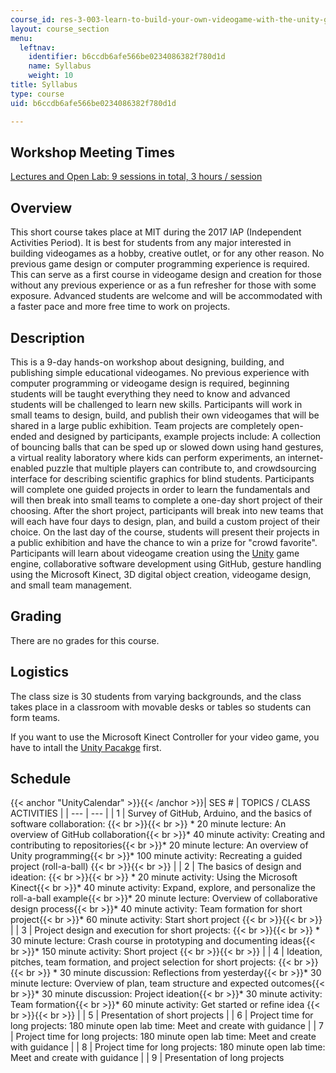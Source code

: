 ```yaml
---
course_id: res-3-003-learn-to-build-your-own-videogame-with-the-unity-game-engine-and-microsoft-kinect-january-iap-2017
layout: course_section
menu:
  leftnav:
    identifier: b6ccdb6afe566be0234086382f780d1d
    name: Syllabus
    weight: 10
title: Syllabus
type: course
uid: b6ccdb6afe566be0234086382f780d1d

---
```


Workshop Meeting Times
----------------------

[Lectures and Open Lab: 9 sessions in total, 3 hours / session](#UnityCalendar)

Overview
--------

This short course takes place at MIT during the 2017 IAP (Independent Activities Period). It is best for students from any major interested in building videogames as a hobby, creative outlet, or for any other reason. No previous game design or computer programming experience is required. This can serve as a first course in videogame design and creation for those without any previous experience or as a fun refresher for those with some exposure. Advanced students are welcome and will be accommodated with a faster pace and more free time to work on projects.

Description
-----------

This is a 9-day hands-on workshop about designing, building, and publishing simple educational videogames. No previous experience with computer programming or videogame design is required, beginning students will be taught everything they need to know and advanced students will be challenged to learn new skills. Participants will work in small teams to design, build, and publish their own videogames that will be shared in a large public exhibition. Team projects are completely open-ended and designed by participants, example projects include: A collection of bouncing balls that can be sped up or slowed down using hand gestures, a virtual reality laboratory where kids can perform experiments, an internet-enabled puzzle that multiple players can contribute to, and crowdsourcing interface for describing scientific graphics for blind students. Participants will complete one guided projects in order to learn the fundamentals and will then break into small teams to complete a one-day short project of their choosing. After the short project, participants will break into new teams that will each have four days to design, plan, and build a custom project of their choice. On the last day of the course, students will present their projects in a public exhibition and have the chance to win a prize for "crowd favorite". Participants will learn about videogame creation using the [Unity](https://unity.com/) game engine, collaborative software development using GitHub, gesture handling using the Microsoft Kinect, 3D digital object creation, videogame design, and small team management.

Grading
-------

There are no grades for this course.

Logistics
---------

The class size is 30 students from varying backgrounds, and the class takes place in a classroom with movable desks or tables so students can form teams.

If you want to use the Microsoft Kinect Controller for your video game, you have to intall the [Unity Pacakge](/coursemedia/res-3-003-learn-to-build-your-own-videogame-with-the-unity-game-engine-and-microsoft-kinect-january-iap-2017/175115d1de824446dafde4d43f08416a_SimpleKinect_1.1.unitypackage) first.

Schedule
--------

{{< anchor "UnityCalendar" >}}{{< /anchor >}}| SES # | TOPICS / CLASS ACTIVITIES |
| --- | --- |
| 1 | Survey of GitHub, Arduino, and the basics of software collaboration: {{< br >}}{{< br >}} *   20 minute lecture: An overview of GitHub collaboration{{< br >}}*   40 minute activity: Creating and contributing to repositories{{< br >}}*   20 minute lecture: An overview of Unity programming{{< br >}}*   100 minute activity: Recreating a guided project (roll-a-ball) {{< br >}}{{< br >}}  |
| 2 | The basics of design and ideation: {{< br >}}{{< br >}} *   20 minute activity: Using the Microsoft Kinect{{< br >}}*   40 minute activity: Expand, explore, and personalize the roll-a-ball example{{< br >}}*   20 minute lecture: Overview of collaborative design process{{< br >}}*   40 minute activity: Team formation for short project{{< br >}}*   60 minute activity: Start short project {{< br >}}{{< br >}}  |
| 3 | Project design and execution for short projects: {{< br >}}{{< br >}} *   30 minute lecture: Crash course in prototyping and documenting ideas{{< br >}}*   150 minute activity: Short project {{< br >}}{{< br >}}  |
| 4 | Ideation, pitches, team formation, and project selection for short projects: {{< br >}}{{< br >}} *   30 minute discussion: Reflections from yesterday{{< br >}}*   30 minute lecture: Overview of plan, team structure and expected outcomes{{< br >}}*   30 minute discussion: Project ideation{{< br >}}*   30 minute activity: Team formation{{< br >}}*   60 minute activity: Get started or refine idea {{< br >}}{{< br >}}  |
| 5 | Presentation of short projects |
| 6 | Project time for long projects: 180 minute open lab time: Meet and create with guidance |
| 7 | Project time for long projects: 180 minute open lab time: Meet and create with guidance |
| 8 | Project time for long projects: 180 minute open lab time: Meet and create with guidance |
| 9 | Presentation of long projects